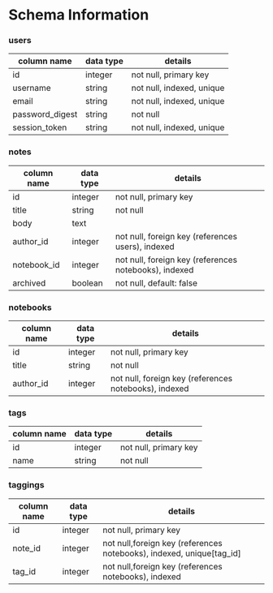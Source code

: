 # Schema Information 

### users 

| column name   | data type     | details|
| ------------- |-------------| -----|
| id     |integer | not null, primary key |
| username      | string     |   not null, indexed, unique |
| email | string      |    not null, indexed, unique |
| password_digest | string      |  not null |
| session_token | string      |  not null, indexed, unique |

### notes

| column name   | data type     | details|
| ------------- |-------------| -----|
| id     |integer | not null, primary key |
| title      | string     |   not null|
| body       | text      |  		|
| author_id | integer      |  not null, foreign key (references users), indexed |
| notebook_id | integer     |  not null, foreign key (references notebooks), indexed |
| archived | boolean     |  not null, default: false |

### notebooks

| column name   | data type     | details|
| ------------- |-------------| -----|
| id     |integer         | not null, primary key |
| title     | string     |   not null|
| author_id | integer     |  not null, foreign key (references notebooks), indexed |

### tags

| column name   | data type     | details|
| ------------- |-------------| -----|
| id     |integer | not null, primary key |
| name     | string     |   not null|

### taggings

| column name   | data type     | details|
| ------------- |-------------| -----|
| id     |integer | not null, primary key |
| note_id     | integer     |   not null,foreign key (references notebooks), indexed, unique[tag_id]|
| tag_id      | integer     |   not null,foreign key (references notebooks), indexed | 






